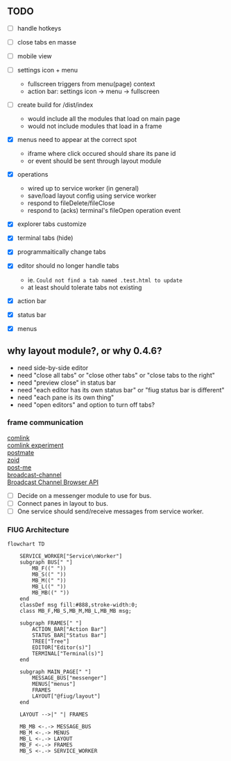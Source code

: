## TODO
- [ ] handle hotkeys
- [ ] close tabs en masse
- [ ] mobile view
- [ ] settings icon + menu
	- fullscreen triggers from menu(page) context
	- action bar: settings icon -> menu -> fullscreen
- [ ] create build for /dist/index
	- would include all the modules that load on main page
	- would not include modules that load in a frame

- [X] menus need to appear at the correct spot
	- iframe where click occured should share its pane id
	- or event should be sent through layout module
- [X] operations
	- wired up to service worker (in general)
	- save/load layout config using service worker
	- respond to fileDelete/fileClose
	- respond to (acks) terminal's fileOpen operation event
- [X] explorer tabs customize
- [X] terminal tabs (hide)
- [X] programmaitically change tabs
- [X] editor should no longer handle tabs
	- ie. `Could not find a tab named .test.html to update`
	- at least should tolerate tabs not existing
- [X] action bar
- [X] status bar
- [X] menus

## why layout module?, or why 0.4.6?
- need side-by-side editor
- need "close all tabs" or "close other tabs" or "close tabs to the right"
- need "preview close" in status bar
- need "each editor has its own status bar" or "fiug status bar is different"
- need "each pane is its own thing"
- need "open editors" and option to turn off tabs?


### frame communication
[comlink](https://github.com/GoogleChromeLabs/comlink)   
[comlink experiment](https://github.com/fiugd/incubator/tree/d44c82640df1a2175c236a0c7dc55a0f082059f1/xterm-tui/comlink)   
[postmate](https://github.com/dollarshaveclub/postmate)   
[zoid](https://github.com/krakenjs/zoid)   
[post-me](https://github.com/alesgenova/post-me)   
[broadcast-channel](https://github.com/pubkey/broadcast-channel)   
[Broadcast Channel Browser API](https://caniuse.com/broadcastchannel)   

- [ ] Decide on a messenger module to use for bus.
- [ ] Connect panes in layout to bus.
- [ ] One service should send/receive messages from service worker.

### FIUG Architecture
```mermaid
flowchart TD

    SERVICE_WORKER["Service\nWorker"]
    subgraph BUS[" "]
        MB_F((" ")) 
        MB_S((" "))
        MB_M((" "))
        MB_L((" "))
        MB_MB((" "))
    end
    classDef msg fill:#888,stroke-width:0;
    class MB_F,MB_S,MB_M,MB_L,MB_MB msg;

    subgraph FRAMES[" "]
        ACTION_BAR["Action Bar"]
        STATUS_BAR["Status Bar"]
        TREE["Tree"]
        EDITOR["Editor(s)"]
        TERMINAL["Terminal(s)"]
    end

    subgraph MAIN_PAGE[" "]
        MESSAGE_BUS["messenger"]
        MENUS["menus"]
        FRAMES
        LAYOUT["@fiug/layout"]
    end

    LAYOUT -->|" "| FRAMES 

    MB_MB <-.-> MESSAGE_BUS
    MB_M <-.-> MENUS
    MB_L <-.-> LAYOUT
    MB_F <-.-> FRAMES
    MB_S <-.-> SERVICE_WORKER
```
